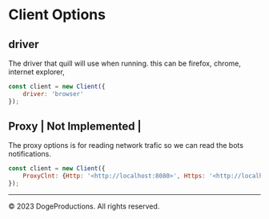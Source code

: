 # Client Options

## driver

The driver that quill will use when running. this can be firefox, chrome, internet explorer, 
```javascript
const client = new Client({
    driver: 'browser'
});
```

## Proxy | Not Implemented |

The proxy options is for reading network trafic so we can read the bots notifications.
```javascript
const client = new Client({
    ProxyClnt: {Http: '<http://localhost:8080>', Https: '<http://localhost:8080>'}
});
```

---
© 2023 DogeProductions. All rights reserved.